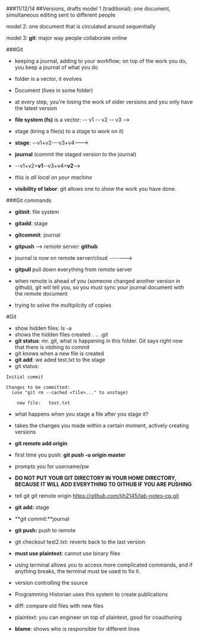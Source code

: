 ###11/12/14 
##Versions, drafts
model 1 (traditional): one document, simultaneous editing sent to different people

model 2: one document that is circulated around sequentially

model 3: **git**: major way people collaborate online

###Git
- keeping a journal, adding to your workflow; on top of the work you do, you keep a journal of what you do
- folder is a vector, it evolves
- Document (lives in some folder) 
- at every step, you're losing the work of older versions and you only have the latest version
- **file system (fs)** is a vector: -- v1 -- v2 -- v3 --> 
- stage (bring a file(s) to a stage to work on it)
- **stage**: --v1+v2---v3+v4--->
- **journal** (commit the staged version to the journal)
- --v1+v2=**v1**--v3+v4=**v2**-->
- *this is all local on your machine* 

- **visibility of labor**: git allows one to show the work you have done.

###Git commands
- **gitinit**: file system
- **gitadd**: stage
- **gitcommit**: journal 

- **gitpush** --> *remote server:* **github**
- journal is now on remote server/cloud ------->
- **gitpull** pull down everything from remote server

- when remote is ahead of you (someone changed another version in github), git will tell you, so you must sync your journal document with the remote document
- trying to solve the multiplicity of copies

#Git
- show hidden files: ls -a
- shows the hidden files created: .	..	.git
- **git status**: mr. git, what is happening in this folder. Git says right now that there is ntohing to commit
- git knows when a new file is created
- **git add**: we aded test.txt to the stage
- git status: 

```
Initial commit

Changes to be committed:
  (use "git rm --cached <file>..." to unstage)

	new file:   test.txt
```

- what happens when you stage a file after you stage it?
- takes the changes you made within a certain moment, actively creating versions

- **git remote add origin**
- first time you push: **git push -u origin master**
- prompts you for username/pw
- **DO NOT PUT YOUR GIT DIRECTORY IN YOUR HOME DIRECTORY, BECAUSE IT WILL ADD EVERYTHING TO GITHUB IF YOU ARE PUSHING**
- tell git git remote origin https://github.com/tjh2145/lab-notes-cp.git 

- **git add:** stage
- **git commit:**journal
- **git push:** push to remote 
- git checkout test2.txt: reverts back to the last version
- **must use plaintext**: cannot use binary files 
- using terminal allows you to access more complicated commands, and if anything breaks, the terminal must be used to fix it.
- version controlling the source
- Programming Historian uses this system to create publications
- diff: compare old files with new files
- plaintext: you can engineer on top of plaintext, good for coauthoring
- **blame**: shows who is responsible for different lines